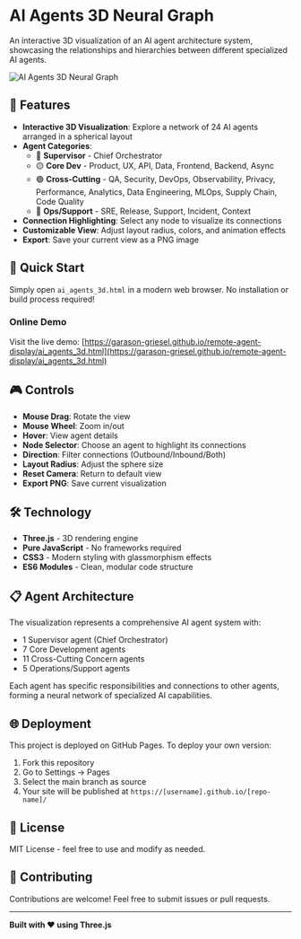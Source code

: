 # AI Agents 3D Neural Graph

An interactive 3D visualization of an AI agent architecture system, showcasing the relationships and hierarchies between different specialized AI agents.

![AI Agents 3D Neural Graph](screenshot.png)

## 🌟 Features

- **Interactive 3D Visualization**: Explore a network of 24 AI agents arranged in a spherical layout
- **Agent Categories**:
  - 🔵 **Supervisor** - Chief Orchestrator
  - 🟡 **Core Dev** - Product, UX, API, Data, Frontend, Backend, Async
  - 🟢 **Cross-Cutting** - QA, Security, DevOps, Observability, Privacy, Performance, Analytics, Data Engineering, MLOps, Supply Chain, Code Quality
  - 🌸 **Ops/Support** - SRE, Release, Support, Incident, Context
- **Connection Highlighting**: Select any node to visualize its connections
- **Customizable View**: Adjust layout radius, colors, and animation effects
- **Export**: Save your current view as a PNG image

## 🚀 Quick Start

Simply open `ai_agents_3d.html` in a modern web browser. No installation or build process required!

### Online Demo

Visit the live demo: [https://garason-griesel.github.io/remote-agent-display/ai_agents_3d.html](https://garason-griesel.github.io/remote-agent-display/ai_agents_3d.html)

## 🎮 Controls

- **Mouse Drag**: Rotate the view
- **Mouse Wheel**: Zoom in/out
- **Hover**: View agent details
- **Node Selector**: Choose an agent to highlight its connections
- **Direction**: Filter connections (Outbound/Inbound/Both)
- **Layout Radius**: Adjust the sphere size
- **Reset Camera**: Return to default view
- **Export PNG**: Save current visualization

## 🛠️ Technology

- **Three.js** - 3D rendering engine
- **Pure JavaScript** - No frameworks required
- **CSS3** - Modern styling with glassmorphism effects
- **ES6 Modules** - Clean, modular code structure

## 📋 Agent Architecture

The visualization represents a comprehensive AI agent system with:
- 1 Supervisor agent (Chief Orchestrator)
- 7 Core Development agents
- 11 Cross-Cutting Concern agents
- 5 Operations/Support agents

Each agent has specific responsibilities and connections to other agents, forming a neural network of specialized AI capabilities.

## 🌐 Deployment

This project is deployed on GitHub Pages. To deploy your own version:

1. Fork this repository
2. Go to Settings → Pages
3. Select the main branch as source
4. Your site will be published at `https://[username].github.io/[repo-name]/`

## 📄 License

MIT License - feel free to use and modify as needed.

## 🤝 Contributing

Contributions are welcome! Feel free to submit issues or pull requests.

---

**Built with ❤️ using Three.js**


